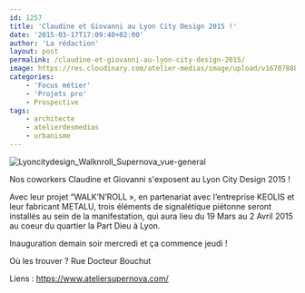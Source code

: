 ```yaml
---
id: 1257
title: 'Claudine et Giovanni au Lyon City Design 2015 !'
date: '2015-03-17T17:09:40+02:00'
author: 'La rédaction'
layout: post
permalink: /claudine-et-giovanni-au-lyon-city-design-2015/
image: https://res.cloudinary.com/atelier-medias/image/upload/v1670788815/blog/ngejqyue8zhygz19rqxd.jpg
categories:
    - 'Focus métier'
    - 'Projets pro'
    - Prospective
tags:
    - architecte
    - atelierdesmedias
    - urbanisme
---
```


![Lyoncitydesign_Walknroll_Supernova_vue-general](https://res.cloudinary.com/atelier-medias/image/upload/v1670788815/blog/ngejqyue8zhygz19rqxd.jpg)

Nos coworkers Claudine et Giovanni s'exposent au Lyon City Design 2015 !

Avec leur projet “WALK’N’ROLL », en partenariat avec l’entreprise KEOLIS et leur fabricant METALU, trois éléments de signalétique piétonne seront installés au sein de la manifestation, qui aura lieu du 19 Mars au 2 Avril 2015 au coeur du quartier la Part Dieu à Lyon.

Inauguration demain soir mercredi et ça commence jeudi !

Où les trouver ? Rue Docteur Bouchut

Liens : <https://www.ateliersupernova.com/>

